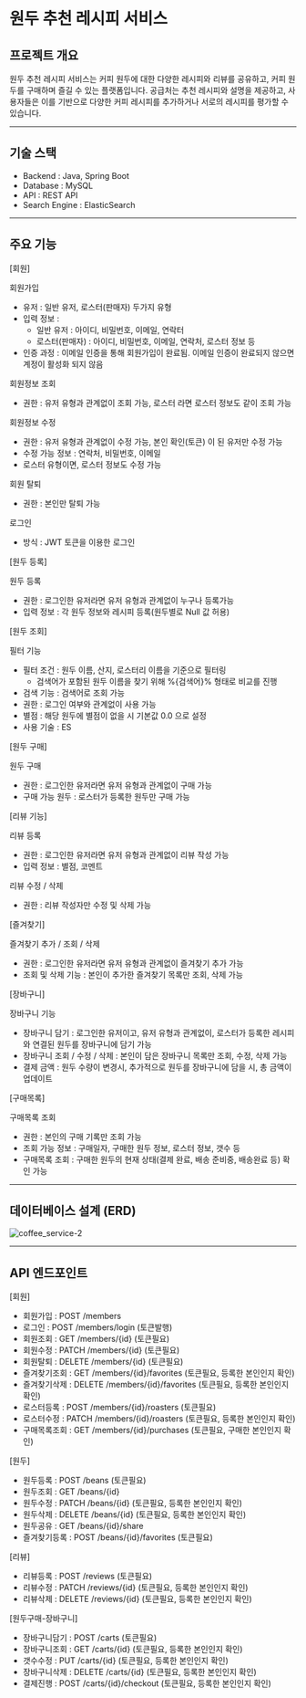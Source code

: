 # 원두 추천 레시피 서비스

## 프로젝트 개요

원두 추천 레시피 서비스는 커피 원두에 대한 다양한 레시피와 리뷰를 공유하고, 커피 원두를 구매하며 즐길 수 있는 플랫폼입니다. 공급처는 추천 레시피와 설명을 제공하고, 사용자들은 이를 기반으로 다양한 커피 레시피를 추가하거나 서로의 레시피를 평가할 수 있습니다.

---

## 기술 스택

- Backend : Java, Spring Boot
- Database : MySQL
- API : REST API
- Search Engine : ElasticSearch

---

## 주요 기능
[회원]

회원가입
- 유저 : 일반 유저, 로스터(판매자) 두가지 유형
- 입력 정보 : 
	- 일반 유저 : 아이디, 비밀번호, 이메일, 연락터
	- 로스터(판매자) : 아이디, 비밀번호, 이메일, 연락처, 로스터 정보 등
- 인증 과정 : 이메일 인증을 통해 회원가입이 완료됨. 이메일 인증이 완료되지 않으면 계정이 활성화 되지 않음

회원정보 조회
- 권한 : 유저 유형과 관계없이 조회 가능, 로스터 라면 로스터 정보도 같이 조회 가능

회원정보 수정
- 권한 : 유저 유형과 관계없이 수정 가능, 본인 확인(토큰) 이 된 유저만 수정 가능
- 수정 가능 정보 : 연락처, 비밀번호, 이메일
- 로스터 유형이면, 로스터 정보도 수정 가능

회원 탈퇴
- 권한 : 본인만 탈퇴 가능

로그인
- 방식 : JWT 토큰을 이용한 로그인

[원두 등록]

원두 등록
- 권한 : 로그인한 유저라면 유저 유형과 관계없이 누구나 등록가능
- 입력 정보 : 각 원두 정보와 레시피 등록(원두별로 Null 값 허용)

[원두 조회]

필터 기능
- 필터 조건 : 원두 이름, 산지, 로스터리 이름을 기준으로 필터링
  - 검색어가 포함된 원두 이름을 찾기 위해 %{검색어}% 형태로 비교를 진행
- 검색 기능 : 검색어로 조회 가능
- 권한 : 로그인 여부와 관계없이 사용 가능
- 별점 : 해당 원두에 별점이 없을 시 기본값 0.0 으로 설정
- 사용 기술 : ES

[원두 구매]

원두 구매
- 권한 : 로그인한 유저라면 유저 유형과 관계없이 구매 가능
- 구매 가능 원두 : 로스터가 등록한 원두만 구매 가능

[리뷰 기능]

리뷰 등록
- 권한 : 로그인한 유저라면 유저 유형과 관계없이 리뷰 작성 가능
- 입력 정보 : 별점, 코멘트

리뷰 수정 / 삭제
- 권한 : 리뷰 작성자만 수정 및 삭제 가능

[즐겨찾기]

즐겨찾기 추가 / 조회 / 삭제
- 권한 : 로그인한 유저라면 유저 유형과 관계없이 즐겨찾기 추가 가능
- 조회 및 삭제 기능 : 본인이 추가한 즐겨찾기 목록만 조회, 삭제 가능

[장바구니]

장바구니 기능
- 장바구니 담기 : 로그인한 유저이고, 유저 유형과 관계없이, 로스터가 등록한 레시피와 연결된 원두를 장바구니에 담기 가능
- 장바구니 조회 / 수정 / 삭제 : 본인이 담은 장바구니 목록만 조회, 수정, 삭제 가능
- 결제 금액 : 원두 수량이 변경시, 추가적으로 원두를 장바구니에 담을 시, 총 금액이 업데이트

[구매목록]

구매목록 조회
- 권한 : 본인의 구매 기록만 조회 가능
- 조회 가능 정보 : 구매일자, 구매한 원두 정보, 로스터 정보, 갯수 등
- 구매목록 조회 : 구매한 원두의 현재 상태(결제 완료, 배송 준비중, 배송완료 등) 확인 가능

---

## 데이터베이스 설계 (ERD)
![coffee_service-2](https://github.com/user-attachments/assets/b288b6a5-c497-41e4-b2e3-c6a6190ed81e)

---

## API 엔드포인트
[회원]

- 회원가입 : POST /members
- 로그인 : POST /members/login (토큰발행)
- 회원조회 : GET /members/{id} (토큰필요)
- 회원수정 : PATCH /members/{id} (토큰필요)
- 회원탈퇴 : DELETE /members/{id} (토큰필요)
- 즐겨찾기조회 : GET /members/{id}/favorites (토큰필요, 등록한 본인인지 확인)
- 즐겨찾기삭제 : DELETE /members/{id}/favorites (토큰필요, 등록한 본인인지 확인)
- 로스터등록 : POST /members/{id}/roasters (토큰필요)
- 로스터수정 : PATCH /members/{id}/roasters (토큰필요, 등록한 본인인지 확인)
- 구매목록조회 : GET /members/{id}/purchases (토큰필요, 구매한 본인인지 확인)

[원두]

- 원두등록 : POST /beans (토큰필요)
- 원두조회 : GET /beans/{id}
- 원두수정 : PATCH /beans/{id} (토큰필요, 등록한 본인인지 확인)
- 원두삭제 : DELETE /beans/{id} (토큰필요, 등록한 본인인지 확인)
- 원두공유 : GET /beans/{id}/share
- 즐겨찾기등록 : POST /beans/{id}/favorites (토큰필요)

[리뷰]

- 리뷰등록 : POST /reviews (토큰필요)
- 리뷰수정 : PATCH /reviews/{id} (토큰필요, 등록한 본인인지 확인)
- 리뷰삭제 : DELETE /reviews/{id} (토큰필요, 등록한 본인인지 확인)

[원두구매-장바구니]

- 장바구니담기 : POST /carts (토큰필요)
- 장바구니조회 : GET /carts/{id} (토큰필요, 등록한 본인인지 확인)
- 갯수수정 : PUT /carts/{id} (토큰필요, 등록한 본인인지 확인)
- 장바구니삭제 : DELETE /carts/{id} (토큰필요, 등록한 본인인지 확인)
- 결제진행 : POST /carts/{id}/checkout (토큰필요, 등록한 본인인지 확인)
